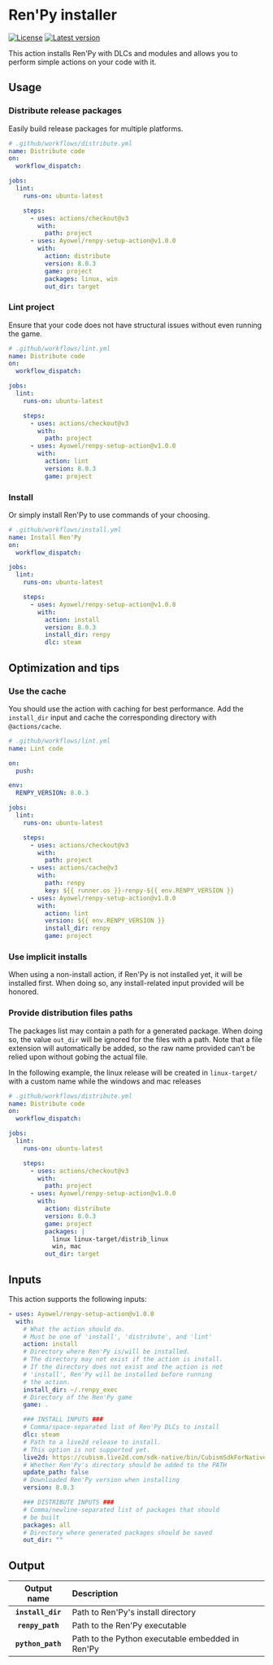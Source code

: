 # Ren'Py installer

[![License](https://img.shields.io/github/license/Ayowel/renpy-setup-action)](https://github.com/Ayowel/renpy-setup-action/blob/master/LICENSE)
[![Latest version](https://img.shields.io/github/v/tag/Ayowel/renpy-setup-action)](https://www.github.com/Ayowel/renpy-setup-action/releases/latest)

This action installs Ren'Py with DLCs and modules and allows you to perform simple actions on your code with it.

## Usage

### Distribute release packages

Easily build release packages for multiple platforms.

```yml
# .github/workflows/distribute.yml
name: Distribute code
on:
  workflow_dispatch:

jobs:
  lint:
    runs-on: ubuntu-latest

    steps:
      - uses: actions/checkout@v3
        with:
          path: project
      - uses: Ayowel/renpy-setup-action@v1.0.0
        with:
          action: distribute
          version: 8.0.3
          game: project
          packages: linux, win
          out_dir: target
```

### Lint project

Ensure that your code does not have structural issues without even running the game.

```yml
# .github/workflows/lint.yml
name: Distribute code
on:
  workflow_dispatch:

jobs:
  lint:
    runs-on: ubuntu-latest

    steps:
      - uses: actions/checkout@v3
        with:
          path: project
      - uses: Ayowel/renpy-setup-action@v1.0.0
        with:
          action: lint
          version: 8.0.3
          game: project
```

### Install

Or simply install Ren'Py to use commands of your choosing.

```yml
# .github/workflows/install.yml
name: Install Ren'Py
on:
  workflow_dispatch:

jobs:
  lint:
    runs-on: ubuntu-latest

    steps:
      - uses: Ayowel/renpy-setup-action@v1.0.0
        with:
          action: install
          version: 8.0.3
          install_dir: renpy
          dlc: steam
```

## Optimization and tips

### Use the cache

You should use the action with caching for best performance. Add the `install_dir` input and cache the corresponding directory with `@actions/cache`.

```yml
# .github/workflows/lint.yml
name: Lint code

on:
  push:

env:
  RENPY_VERSION: 8.0.3

jobs:
  lint:
    runs-on: ubuntu-latest

    steps:
      - uses: actions/checkout@v3
        with:
          path: project
      - uses: actions/cache@v3
        with:
          path: renpy
          key: ${{ runner.os }}-renpy-${{ env.RENPY_VERSION }}
      - uses: Ayowel/renpy-setup-action@v1.0.0
        with:
          action: lint
          version: ${{ env.RENPY_VERSION }}
          install_dir: renpy
          game: project
```

### Use implicit installs

When using a non-install action, if Ren'Py is not installed yet, it will be installed first. When doing so, any install-related input provided will be honored.

### Provide distribution files paths

The packages list may contain a path for a generated package. When doing so, the  value `out_dir` will be ignored for the files with a path.
Note that a file extension will automatically be added, so the raw name provided can't be relied upon without gobing the actual file.

In the following example, the linux release will be created in `linux-target/` with a custom name while the windows and mac releases

```yml
# .github/workflows/distribute.yml
name: Distribute code
on:
  workflow_dispatch:

jobs:
  lint:
    runs-on: ubuntu-latest

    steps:
      - uses: actions/checkout@v3
        with:
          path: project
      - uses: Ayowel/renpy-setup-action@v1.0.0
        with:
          action: distribute
          version: 8.0.3
          game: project
          packages: |
            linux linux-target/distrib_linux
            win, mac
          out_dir: target
```

## Inputs

This action supports the following inputs:

```yml
- uses: Ayowel/renpy-setup-action@v1.0.0
  with:
    # What the action should do.
    # Must be one of 'install', 'distribute', and 'lint'
    action: install
    # Directory where Ren'Py is/will be installed.
    # The directory may not exist if the action is install.
    # If the directory does not exist and the action is not
    # 'install', Ren'Py will be installed before running
    # the action.
    install_dir: ~/.renpy_exec
    # Directory of the Ren'Py game
    game: .

    ### INSTALL INPUTS ###
    # Comma/space-separated list of Ren'Py DLCs to install
    dlc: steam
    # Path to a live2d release to install.
    # This option is not supported yet.
    live2d: https://cubism.live2d.com/sdk-native/bin/CubismSdkForNative-4-r.5.1.zip
    # Whether Ren'Py's directory should be added to the PATH
    update_path: false
    # Downloaded Ren'Py version when installing
    version: 8.0.3

    ### DISTRIBUTE INPUTS ###
    # Comma/newline-separated list of packages that should
    # be built
    packages: all
    # Directory where generated packages should be saved
    out_dir: ""
```

## Output

| Output name | Description |
| :---: | :--- |
| __`install_dir`__ | Path to Ren'Py's install directory |
| __`renpy_path`__ | Path to the Ren'Py executable |
| __`python_path`__ | Path to the Python executable embedded in Ren'Py |
